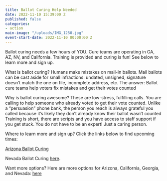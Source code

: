 ```yaml
---
title: Ballot Curing Help Needed
date: 2022-11-10 15:39:00 Z
published: false
categories:
- action
main-image: "/uploads/IMG_1250.jpg"
event-start-date: 2022-11-10 00:00:00 Z
---
```


Ballot curing needs a few hours of YOU. Cure teams are operating in GA, AZ, NV, and California. Training is provided and curing is fun! See below to learn more and sign up.

What is ballot curing?
Humans make mistakes on mail-in ballots. Mail ballots can be cast aside for small infractions: undated, unsigned, signature doesn’t match the one on file, incomplete address, etc. The answer: Ballot cure teams help voters fix mistakes and get their votes counted

Why is ballot curing awesome?
These are low-stress, fulfilling calls. You are calling to help someone who already voted to get their vote counted. Unlike a “persuasion” phone bank, the person you reach is always grateful you called because it’s likely they don’t already know their ballot wasn’t counted Training is short, there are scripts and you have access to staff support if you get stuck. You do not have to be an expert! Just a caring person.

Where to learn more and sign up?
Click the links below to find upcoming times:

[Arizona Ballot Curing](https://www.mobilize.us/missionforaz/event/542942/)

Nevada Ballot Curing [here](https://www.mobilize.us/demvictorynv/event/542812/).

Want more options? Here are more options for Arizona, California, Georgia, and Nevada: [here](https://www.fieldteam6.org/volunteer-ops?ceid=11917943&emci=94dfec53-5960-ed11-ade6-14cb6534a651&emdi=77ba8e32-5a60-ed11-ade6-14cb6534a651)